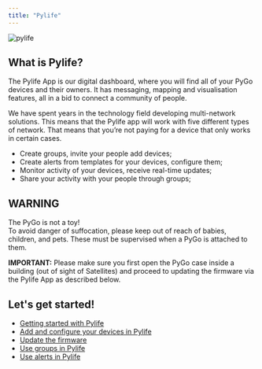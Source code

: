 ```yaml
---
title: "Pylife"
---
```


![pylife](/gitbook/assets/pylife/pylife_logo@3x.png)

## What is Pylife?

The Pylife App is our digital dashboard, where you will find all of your PyGo devices and their owners. It has messaging, mapping and visualisation features, all in a bid to connect a community of people.

We have spent years in the technology field developing multi-network solutions. This means that the Pylife app will work with five different types of network. That means that you’re not paying for a device that only works in certain cases.

* Create groups, invite your people add devices;
* Create alerts from templates for your devices, configure them;
* Monitor activity of your devices, receive real-time updates;
* Share your activity with your people through groups;

## WARNING 
The PyGo is not a toy!  
To avoid danger of suffocation, please keep out of reach of babies, children, and pets. These must be supervised when a PyGo is attached to them. 


**IMPORTANT:** Please make sure you first open the PyGo case inside a building (out of sight of Satellites) and proceed to updating the firmware via the Pylife App as described below. 

## Let's get started!

* [Getting started with Pylife](/pylife/gettingstarted/)
* [Add and configure your devices in Pylife](/pylife/devices/)
* [Update the firmware](/pylife/fwupdate/)
* [Use groups in Pylife](/pylife/groups/)
* [Use alerts in Pylife](/pylife/alerts/)
